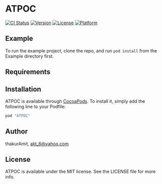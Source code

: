 # ATPOC

[![CI Status](http://img.shields.io/travis/thakurAmit/ATPOC.svg?style=flat)](https://travis-ci.org/thakurAmit/ATPOC)
[![Version](https://img.shields.io/cocoapods/v/ATPOC.svg?style=flat)](http://cocoapods.org/pods/ATPOC)
[![License](https://img.shields.io/cocoapods/l/ATPOC.svg?style=flat)](http://cocoapods.org/pods/ATPOC)
[![Platform](https://img.shields.io/cocoapods/p/ATPOC.svg?style=flat)](http://cocoapods.org/pods/ATPOC)

## Example

To run the example project, clone the repo, and run `pod install` from the Example directory first.

## Requirements

## Installation

ATPOC is available through [CocoaPods](http://cocoapods.org). To install
it, simply add the following line to your Podfile:

```ruby
pod "ATPOC"
```

## Author

thakurAmit, akt_6@yahoo.com

## License

ATPOC is available under the MIT license. See the LICENSE file for more info.
